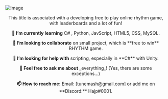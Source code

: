 ![image](https://i.imgur.com/zx8iQUc.png)
<p align="center">
This title is associated with a developing free to play online rhythm game, with leaderboards and a lot of fun!
<p align="center">
  🌱 <b>I’m currently learning</b>
C# , Python, JavScript, HTML5, CSS, MySQL.
<p align="center">
  <b>👯 I’m looking to collaborate</b> on small project, which is **free to win** RHYTHM game.
<p align="center">
<b>🤔 I’m looking for help with</b> scripting, especially in **C#** with Unity.
<p align="center">
  <b>💬 Feel free to ask me about</b> _everything_! (Yes, there are some exceptions...)
<p align="center">
  <b>📫 How to reach me:</b>
Email: [tunemash@gmail.com] or add me on **Discord:** Hajp#0001.
</p>
